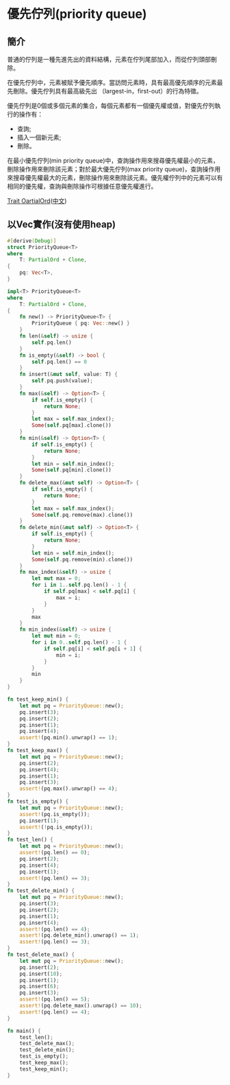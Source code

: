 # 優先佇列(priority queue)

## 簡介

普通的佇列是一種先進先出的資料結構，元素在佇列尾部加入，而從佇列頭部刪除。

在優先佇列中，元素被賦予優先順序。當訪問元素時，具有最高優先順序的元素最先刪除。優先佇列具有最高級先出 （largest-in，first-out）的行為特徵。

優先佇列是0個或多個元素的集合，每個元素都有一個優先權或值，對優先佇列執行的操作有：

* 查詢;&#x20;
* 插入一個新元素;
* 刪除。

在最小優先佇列(min priority queue)中，查詢操作用來搜尋優先權最小的元素，刪除操作用來刪除該元素；對於最大優先佇列(max priority queue)，查詢操作用來搜尋優先權最大的元素，刪除操作用來刪除該元素。優先權佇列中的元素可以有相同的優先權，查詢與刪除操作可根據任意優先權進行。

[Trait OartialOrd](https://doc.rust-lang.org/std/cmp/trait.PartialOrd.html)([中文](https://rustwiki.org/zh-CN/std/cmp/trait.PartialOrd.html))

## 以Vec實作(沒有使用heap)

```rust
#[derive(Debug)]
struct PriorityQueue<T>
where
    T: PartialOrd + Clone,
{
    pq: Vec<T>,
}

impl<T> PriorityQueue<T>
where
    T: PartialOrd + Clone,
{
    fn new() -> PriorityQueue<T> {
        PriorityQueue { pq: Vec::new() }
    }
    fn len(&self) -> usize {
        self.pq.len()
    }
    fn is_empty(&self) -> bool {
        self.pq.len() == 0
    }
    fn insert(&mut self, value: T) {
        self.pq.push(value);
    }
    fn max(&self) -> Option<T> {
        if self.is_empty() {
            return None;
        }
        let max = self.max_index();
        Some(self.pq[max].clone())
    }
    fn min(&self) -> Option<T> {
        if self.is_empty() {
            return None;
        }
        let min = self.min_index();
        Some(self.pq[min].clone())
    }
    fn delete_max(&mut self) -> Option<T> {
        if self.is_empty() {
            return None;
        }
        let max = self.max_index();
        Some(self.pq.remove(max).clone())
    }
    fn delete_min(&mut self) -> Option<T> {
        if self.is_empty() {
            return None;
        }
        let min = self.min_index();
        Some(self.pq.remove(min).clone())
    }
    fn max_index(&self) -> usize {
        let mut max = 0;
        for i in 1..self.pq.len() - 1 {
            if self.pq[max] < self.pq[i] {
                max = i;
            }
        }
        max
    }
    fn min_index(&self) -> usize {
        let mut min = 0;
        for i in 0..self.pq.len() - 1 {
            if self.pq[i] < self.pq[i + 1] {
                min = i;
            }
        }
        min
    }
}

fn test_keep_min() {
    let mut pq = PriorityQueue::new();
    pq.insert(3);
    pq.insert(2);
    pq.insert(1);
    pq.insert(4);
    assert!(pq.min().unwrap() == 1);
}
fn test_keep_max() {
    let mut pq = PriorityQueue::new();
    pq.insert(2);
    pq.insert(4);
    pq.insert(1);
    pq.insert(3);
    assert!(pq.max().unwrap() == 4);
}
fn test_is_empty() {
    let mut pq = PriorityQueue::new();
    assert!(pq.is_empty());
    pq.insert(1);
    assert!(!pq.is_empty());
}
fn test_len() {
    let mut pq = PriorityQueue::new();
    assert!(pq.len() == 0);
    pq.insert(2);
    pq.insert(4);
    pq.insert(1);
    assert!(pq.len() == 3);
}
fn test_delete_min() {
    let mut pq = PriorityQueue::new();
    pq.insert(3);
    pq.insert(2);
    pq.insert(1);
    pq.insert(4);
    assert!(pq.len() == 4);
    assert!(pq.delete_min().unwrap() == 1);
    assert!(pq.len() == 3);
}
fn test_delete_max() {
    let mut pq = PriorityQueue::new();
    pq.insert(2);
    pq.insert(10);
    pq.insert(1);
    pq.insert(6);
    pq.insert(3);
    assert!(pq.len() == 5);
    assert!(pq.delete_max().unwrap() == 10);
    assert!(pq.len() == 4);
}

fn main() {
    test_len();
    test_delete_max();
    test_delete_min();
    test_is_empty();
    test_keep_max();
    test_keep_min();
}
```

